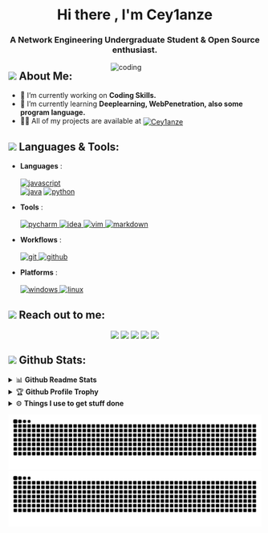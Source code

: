 <h1 align="center">Hi there , I'm Cey1anze </h1>
<h3 align="center">A Network Engineering Undergraduate Student & Open Source enthusiast.</h3>

<img align="right" alt="coding" width="300" src="https://media.tenor.com/I3RjM4xQO0kAAAAi/monitors-typing.gif">


## <img src="https://media.giphy.com/media/WUlplcMpOCEmTGBtBW/giphy.gif" width="40"> **About Me:**

- 🔭 I’m currently working on **Coding Skills.**
- 🌱 I’m currently learning **Deeplearning, WebPenetration, also some program language.**
- 👨‍💻 All of my projects are available at <a href="https://github.com/Cey1anze?tab=repositories" target="blank"><img align="center" src="https://raw.githubusercontent.com/rahuldkjain/github-profile-readme-generator/master/src/images/icons/Social/github.svg" alt="Cey1anze" height="30" width="40" /></a>

## <img src="https://media.giphy.com/media/j2pOGeGYKe2xCCKwfi/giphy.gif" width="40"> **Languages & Tools:**

- **Languages** : <br/><br/>
<a href="https://developer.mozilla.org/en-US/docs/Web/JavaScript" target="_blank"> <img src="https://img.shields.io/badge/javascript-%23323330.svg?style=for-the-badge&logo=javascript&logoColor=%23F7DF1E" alt="javascript" /> </a> 	
<a href="https://www.java.com/en/" target="_blank"> <img src="https://img.shields.io/badge/java-%23ED8B00.svg?style=for-the-badge&logo=openjdk&logoColor=white"  alt="java" /></a> </a>
<a href="https://www.python.org" target="_blank"> <img src="https://img.shields.io/badge/python-3670A0?style=for-the-badge&logo=python&logoColor=ffdd54" alt="python" /> </a>

- **Tools** : <br/><br/>
<a href="https://www.jetbrains.com/pycharm/" target="_blank"><img src="https://img.shields.io/badge/pycharm-143?style=for-the-badge&logo=pycharm&logoColor=black&color=black&labelColor=green" alt="pycharm" /> </a>
<a href="https://www.jetbrains.com/idea/" target="_blank"><img src="https://img.shields.io/badge/IntelliJIDEA-000000.svg?style=for-the-badge&logo=intellij-idea&logoColor=white" alt="idea" /> </a>
<a href="https://www.vim.org/" target="_blank"><img src="https://img.shields.io/badge/VIM-%2311AB00.svg?style=for-the-badge&logo=vim&logoColor=white" alt="vim" /> </a>
<a href="https://www.markdownguide.org/" target="_blank"><img src="https://img.shields.io/badge/markdown-%23000000.svg?style=for-the-badge&logo=markdown&logoColor=white" alt="markdown" /> </a>

- **Workflows** : <br/><br/>
<a href="https://git-scm.com/" target="_blank"><img src="https://img.shields.io/badge/git-%23F05033.svg?style=for-the-badge&logo=git&logoColor=white" alt="git" /> </a>
<a href="https://github.com/" target="_blank"><img src="https://img.shields.io/badge/github-%23121011.svg?style=for-the-badge&logo=github&logoColor=white" alt="github" /> </a>

- **Platforms** : <br/><br/>
<a href="https://www.microsoft.com/en-us/windows?r=1" target="_blank"><img src="https://img.shields.io/badge/Windows-0078D6?style=for-the-badge&logo=windows&logoColor=white" alt="windows" /> </a>
<a href="https://www.linux.org/" target="_blank"><img src="https://img.shields.io/badge/Linux-FCC624?style=for-the-badge&logo=linux&logoColor=blacke" alt="linux" /> </a>


## <img src="https://media.giphy.com/media/LnQjpWaON8nhr21vNW/giphy.gif" width="40"> **Reach out to me:** ️
<p align="center">
<a href="https://discordapp.com/users/1018192564098191522" target="_blank"><img align="center" src="https://img.shields.io/badge/Discord-%235865F2.svg?style=for-the-badge&logo=discord&logoColor=white" /></a>
<a href="https://t.me/Cey1anze" target="_blank"><img align="center" src="https://img.shields.io/badge/Telegram-2CA5E0?style=for-the-badge&logo=telegram&logoColor=white" /></a>
<a href="https://qm.qq.com/q/cd8wyL4Qfu?personal_qrcode_source=3" target="_blank"><img align="center" src="https://img.shields.io/badge/Tencent%23QQ-%2312B7F5?style=for-the-badge&logo=tencentqq&logoColor=white" /></a>
<a href="https://cdn.discordapp.com/attachments/1044902372285100093/1134688058567032963/IMG_3448.JPG" target="_blank"><img align="center" src="https://img.shields.io/badge/WeChat-07C160?style=for-the-badge&logo=wechat&logoColor=white" /></a>
<a href="mailto:xilan020104@gmail.com" target="_blank"><img align="center" src="https://img.shields.io/badge/Gmail-D14836?style=for-the-badge&logo=gmail&logoColor=white" /></a>

## <img src="https://media.giphy.com/media/ZCN6F3FAkwsyOGU2RS/giphy.gif" width="40"> **Github Stats:**

<details>
  <summary>📊 <b>Github Readme Stats</b></summary>
 <br />
 <p align="center">
  <a href="https://github.com/Cey1anze">
   <img width="430" align="center" src="https://github-readme-stats.vercel.app/api?username=Cey1anze&show_icons=true&theme=radical&count_private=true">
  </a>
  <a href="https://github.com/Cey1anze/github-readme-stats">
    <img align="center" src="https://github-readme-stats.anuraghazra1.vercel.app/api/top-langs/?username=Cey1anze&layout=compact&theme=radical&langs_count=6" />
  </a>
 </p>
</details>

<details>
 <summary>🏆 <b>Github Profile Trophy</b></summary>
 <br />
 <p align="center">
  <a href="https://github.com/ryo-ma/github-profile-trophy">
   <img src="https://github-profile-trophy.vercel.app/?username=Cey1anze&column=8&theme=darkhub"/>
  </a>
 </p>
</details>


<details>
  <br />
  <summary>⚙️ <b> Things I use to get stuff done</b></summary>
  	<ul>
  	   <li><b>OS:</b> Windows 11 </li>
	     <li><b>Laptop: </b> Lenovo Legion Y7000p 2020H (Intel)</li>
	     <li><b>Code Editor:</b> Jetbrain IDEs</li>
	    <br />
	</ul>
</details>


![](https://github.com/Cey1anze/Cey1anze/blob/output/github-contribution-grid-snake.svg#gh-light-mode-only)
![](https://github.com/Cey1anze/Cey1anze/blob/output/github-contribution-grid-snake.svg#gh-dark-mode-only)

